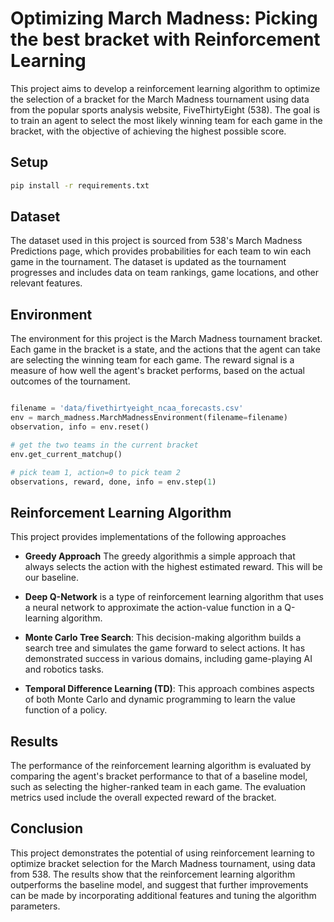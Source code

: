 # Optimizing March Madness: Picking the best bracket with Reinforcement Learning

This project aims to develop a reinforcement learning algorithm to optimize the selection of a bracket for the March Madness tournament using data from the popular sports analysis website, FiveThirtyEight (538). The goal is to train an agent to select the most likely winning team for each game in the bracket, with the objective of achieving the highest possible score.

## Setup

```bash 
pip install -r requirements.txt
```

## Dataset

The dataset used in this project is sourced from 538's March Madness Predictions page, which provides probabilities for each team to win each game in the tournament. The dataset is updated as the tournament progresses and includes data on team rankings, game locations, and other relevant features.

## Environment

The environment for this project is the March Madness tournament bracket. Each game in the bracket is a state, and the actions that the agent can take are selecting the winning team for each game. The reward signal is a measure of how well the agent's bracket performs, based on the actual outcomes of the tournament.

```python

filename = 'data/fivethirtyeight_ncaa_forecasts.csv'
env = march_madness.MarchMadnessEnvironment(filename=filename)
observation, info = env.reset()

# get the two teams in the current bracket
env.get_current_matchup()

# pick team 1, action=0 to pick team 2 
observations, reward, done, info = env.step(1) 
``` 

## Reinforcement Learning Algorithm

This project provides implementations of the following approaches

- **Greedy Approach** The greedy algorithmis a simple approach that always selects the action with the highest estimated reward. This will be our baseline.
- **Deep Q-Network** is a type of reinforcement learning 
algorithm that uses a neural network to approximate the 
action-value function in a Q-learning algorithm.

- **Monte Carlo Tree Search**: This decision-making algorithm builds a search tree and simulates the game forward to select actions. It has demonstrated success in various domains, including game-playing AI and robotics tasks.

- **Temporal Difference Learning (TD)**: This approach combines aspects of both Monte Carlo and dynamic programming to learn the value function of a policy.

## Results

The performance of the reinforcement learning algorithm is evaluated by comparing the agent's bracket performance to that of a baseline model, such as selecting the higher-ranked team in each game. The evaluation metrics used include the overall expected reward of the bracket.

## Conclusion

This project demonstrates the potential of using reinforcement learning to optimize bracket selection for the March Madness tournament, using data from 538. The results show that the reinforcement learning algorithm outperforms the baseline model, and suggest that further improvements can be made by incorporating additional features and tuning the algorithm parameters.